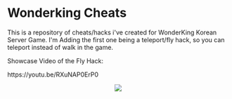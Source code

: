 # Wonderking Cheats

<p>
This is a repository of cheats/hacks i've created for WonderKing Korean Server Game.
I'm Adding the first one being a teleport/fly hack, so you can teleport instead of walk in the game.
</p>

<p>
Showcase Video of the Fly Hack:
</p>

<p>
https://youtu.be/RXuNAP0ErP0
</p>

<p align="center">
  <img src="https://i.imgur.com/6i3VqAJ.png" />
</p>